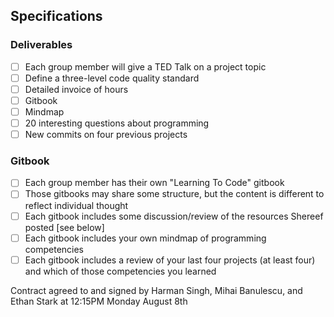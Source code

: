 ## Specifications

### Deliverables
- [ ] Each group member will give a TED Talk on a project topic
- [ ] Define a three-level code quality standard
- [ ] Detailed invoice of hours
- [ ] Gitbook
- [ ] Mindmap 
- [ ] 20 interesting questions about programming
- [ ] New commits on four previous projects 

### Gitbook 
- [ ] Each group member has their own "Learning To Code" gitbook
- [ ] Those gitbooks may share some structure, but the content is different to reflect individual thought
- [ ] Each gitbook includes some discussion/review of the resources Shereef posted [see below]
- [ ] Each gitbook includes your own mindmap of programming competencies
- [ ] Each gitbook includes a review of your last four projects (at least four) and which of those 
competencies you learned

Contract agreed to and signed by Harman Singh, Mihai Banulescu, and Ethan Stark at 12:15PM Monday August 8th

